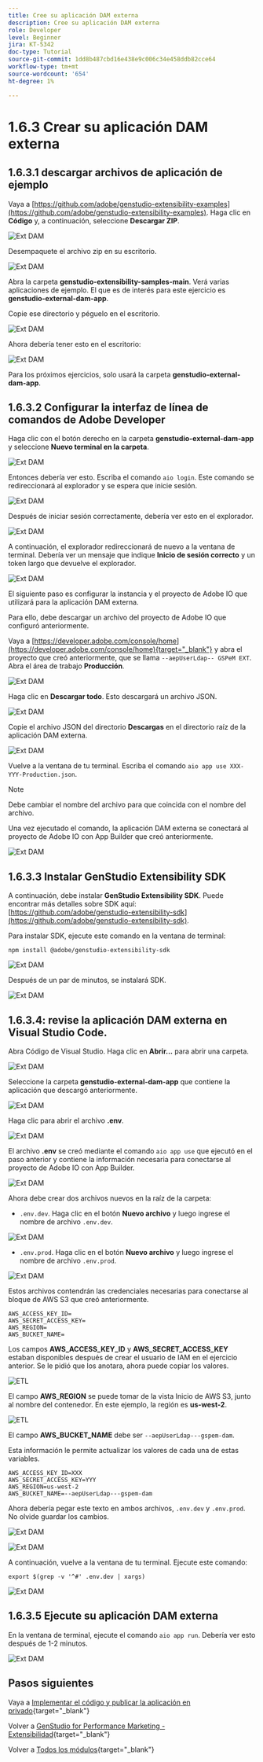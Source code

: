 ```yaml
---
title: Cree su aplicación DAM externa
description: Cree su aplicación DAM externa
role: Developer
level: Beginner
jira: KT-5342
doc-type: Tutorial
source-git-commit: 1dd8b487cbd16e438e9c006c34e458ddb82cce64
workflow-type: tm+mt
source-wordcount: '654'
ht-degree: 1%

---
```


# 1.6.3 Crear su aplicación DAM externa

## 1.6.3.1 descargar archivos de aplicación de ejemplo

Vaya a [https://github.com/adobe/genstudio-extensibility-examples](https://github.com/adobe/genstudio-extensibility-examples). Haga clic en **Código** y, a continuación, seleccione **Descargar ZIP**.

![Ext DAM](./images/extdam1.png)

Desempaquete el archivo zip en su escritorio.

![Ext DAM](./images/extdam2.png)

Abra la carpeta **genstudio-extensibility-samples-main**. Verá varias aplicaciones de ejemplo. El que es de interés para este ejercicio es **genstudio-external-dam-app**.

Copie ese directorio y péguelo en el escritorio.

![Ext DAM](./images/extdam4.png)

Ahora debería tener esto en el escritorio:

![Ext DAM](./images/extdam3.png)

Para los próximos ejercicios, solo usará la carpeta **genstudio-external-dam-app**.

## 1.6.3.2 Configurar la interfaz de línea de comandos de Adobe Developer

Haga clic con el botón derecho en la carpeta **genstudio-external-dam-app** y seleccione **Nuevo terminal en la carpeta**.

![Ext DAM](./images/extdam5.png)

Entonces debería ver esto. Escriba el comando `aio login`. Este comando se redireccionará al explorador y se espera que inicie sesión.

![Ext DAM](./images/extdam6.png)

Después de iniciar sesión correctamente, debería ver esto en el explorador.

![Ext DAM](./images/extdam7.png)

A continuación, el explorador redireccionará de nuevo a la ventana de terminal. Debería ver un mensaje que indique **Inicio de sesión correcto** y un token largo que devuelve el explorador.

![Ext DAM](./images/extdam8.png)

El siguiente paso es configurar la instancia y el proyecto de Adobe IO que utilizará para la aplicación DAM externa.

Para ello, debe descargar un archivo del proyecto de Adobe IO que configuró anteriormente.

Vaya a [https://developer.adobe.com/console/home](https://developer.adobe.com/console/home){target="_blank"} y abra el proyecto que creó anteriormente, que se llama `--aepUserLdap-- GSPeM EXT`. Abra el área de trabajo **Producción**.

![Ext DAM](./images/extdam9.png)

Haga clic en **Descargar todo**. Esto descargará un archivo JSON.

![Ext DAM](./images/extdam10.png)

Copie el archivo JSON del directorio **Descargas** en el directorio raíz de la aplicación DAM externa.

![Ext DAM](./images/extdam11.png)

Vuelve a la ventana de tu terminal. Escriba el comando `aio app use XXX-YYY-Production.json`.

>[!NOTE]
>
>Debe cambiar el nombre del archivo para que coincida con el nombre del archivo.

Una vez ejecutado el comando, la aplicación DAM externa se conectará al proyecto de Adobe IO con App Builder que creó anteriormente.

![Ext DAM](./images/extdam12.png)

## 1.6.3.3 Instalar GenStudio Extensibility SDK

A continuación, debe instalar **GenStudio Extensibility SDK**. Puede encontrar más detalles sobre SDK aquí: [https://github.com/adobe/genstudio-extensibility-sdk](https://github.com/adobe/genstudio-extensibility-sdk).

Para instalar SDK, ejecute este comando en la ventana de terminal:

`npm install @adobe/genstudio-extensibility-sdk`

![Ext DAM](./images/extdam13.png)

Después de un par de minutos, se instalará SDK.

![Ext DAM](./images/extdam14.png)

## 1.6.3.4: revise la aplicación DAM externa en Visual Studio Code.

Abra Código de Visual Studio. Haga clic en **Abrir...** para abrir una carpeta.

![Ext DAM](./images/extdam15.png)

Seleccione la carpeta **genstudio-external-dam-app** que contiene la aplicación que descargó anteriormente.

![Ext DAM](./images/extdam16.png)

Haga clic para abrir el archivo **.env**.

![Ext DAM](./images/extdam17.png)

El archivo **.env** se creó mediante el comando `aio app use` que ejecutó en el paso anterior y contiene la información necesaria para conectarse al proyecto de Adobe IO con App Builder.

![Ext DAM](./images/extdam18.png)

Ahora debe crear dos archivos nuevos en la raíz de la carpeta:

- `.env.dev`. Haga clic en el botón **Nuevo archivo** y luego ingrese el nombre de archivo `.env.dev`.

![Ext DAM](./images/extdam19.png)

- `.env.prod`.  Haga clic en el botón **Nuevo archivo** y luego ingrese el nombre de archivo `.env.prod`.

![Ext DAM](./images/extdam20.png)

Estos archivos contendrán las credenciales necesarias para conectarse al bloque de AWS S3 que creó anteriormente.

```
AWS_ACCESS_KEY_ID=
AWS_SECRET_ACCESS_KEY=
AWS_REGION=
AWS_BUCKET_NAME=
```

Los campos **AWS_ACCESS_KEY_ID** y **AWS_SECRET_ACCESS_KEY** estaban disponibles después de crear el usuario de IAM en el ejercicio anterior. Se le pidió que los anotara, ahora puede copiar los valores.

![ETL](./images/cred1.png)

El campo **AWS_REGION** se puede tomar de la vista Inicio de AWS S3, junto al nombre del contenedor. En este ejemplo, la región es **us-west-2**.

![ETL](./images/bucket2.png)

El campo **AWS_BUCKET_NAME** debe ser `--aepUserLdap---gspem-dam`.

Esta información le permite actualizar los valores de cada una de estas variables.

```
AWS_ACCESS_KEY_ID=XXX
AWS_SECRET_ACCESS_KEY=YYY
AWS_REGION=us-west-2
AWS_BUCKET_NAME=--aepUserLdap---gspem-dam
```

Ahora debería pegar este texto en ambos archivos, `.env.dev` y `.env.prod`. No olvide guardar los cambios.

![Ext DAM](./images/extdam21.png)


![Ext DAM](./images/extdam22.png)

A continuación, vuelve a la ventana de tu terminal. Ejecute este comando:

`export $(grep -v '^#' .env.dev | xargs)`

![Ext DAM](./images/extdam23.png)

## 1.6.3.5 Ejecute su aplicación DAM externa

En la ventana de terminal, ejecute el comando `aio app run`. Debería ver esto después de 1-2 minutos.

![Ext DAM](./images/extdam24.png)

## Pasos siguientes

Vaya a [Implementar el código y publicar la aplicación en privado](./ex4.md){target="_blank"}

Volver a [GenStudio for Performance Marketing - Extensibilidad](./genstudioext.md){target="_blank"}

Volver a [Todos los módulos](./../../../overview.md){target="_blank"}
